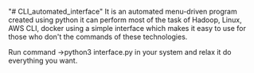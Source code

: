 "# CLI_automated_interface" 
It is an automated menu-driven program created using python it can perform most of the task of Hadoop, Linux, AWS CLI, docker using a simple interface which makes it easy to use for those who don't the commands of these technologies.

Run command ->python3 interface.py in your system and relax it do everything you want.